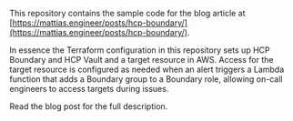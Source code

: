 This repository contains the sample code for the blog article at [https://mattias.engineer/posts/hcp-boundary/](https://mattias.engineer/posts/hcp-boundary/).

In essence the Terraform configuration in this repository sets up HCP Boundary and HCP Vault and a target resource in AWS. Access for the target resource is configured as needed when an alert triggers a Lambda function that adds a Boundary group to a Boundary role, allowing on-call engineers to access targets during issues.

Read the blog post for the full description.
